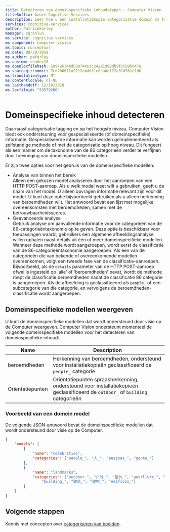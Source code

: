 ```yaml
---
title: Detecteren van domeinspecifieke inhoudstypen - Computer Vision
titleSuffix: Azure Cognitive Services
description: Leer hoe u een installatiekopie categorisatie domein om terug te keren meer gedetailleerde informatie over een afbeelding opgeven.
services: cognitive-services
author: PatrickFarley
manager: cgronlun
ms.service: cognitive-services
ms.component: computer-vision
ms.topic: conceptual
ms.date: 08/29/2018
ms.author: pafarley
ms.custom: seodec18
ms.openlocfilehash: 50942634bd50974453c242d1980db9fc589bd47e
ms.sourcegitcommit: 7cd706612a2712e4dd11e8ca8d172e81d561e1db
ms.translationtype: MT
ms.contentlocale: nl-NL
ms.lasthandoff: 12/18/2018
ms.locfileid: "53579206"
---
```

# <a name="detecting-domain-specific-content"></a>Domeinspecifieke inhoud detecteren

Daarnaast categorisatie tagging en op het hoogste niveau, Computer Vision biedt ook ondersteuning voor gespecialiseerde (of domeinspecifieke) informatie. Gespecialiseerde informatie kan worden geïmplementeerd als zelfstandige methode of met de categorisatie op hoog niveau. Dit fungeert als een manier om de taxonomie van de 86 categorieën verder te verfijnen door toevoeging van domeinspecifieke modellen.

Er zijn twee opties voor het gebruik van de domeinspecifieke modellen:

* Analyse van binnen het bereik  
  Alleen een gekozen model analyseren door het aanroepen van een HTTP POST-aanroep. Als u welk model weet wilt u gebruiken, geeft u de naam van het model. U alleen opvragen informatie relevant zijn voor dit model. U kunt deze optie bijvoorbeeld gebruiken als u alleen herkenning van beroemdheden wilt. Het antwoord bevat een lijst met mogelijke overeenkomsten met beroemdheden, samen met de betrouwbaarheidsscores.
* Geavanceerde analyse  
  Gebruik analyse om aanvullende informatie voor de categorieën van de 86-categorieëntaxonomie op te geven. Deze optie is beschikbaar voor toepassingen waarbij gebruikers een algemene afbeeldingsanalyse willen ophalen naast details uit één of meer domeinspecifieke modellen. Wanneer deze methode wordt aangeroepen, wordt eerst de classificatie van de 86-categorieëntaxonomie aangeroepen. Als een van de categorieën die van bekende of overeenkomende modellen overeenkomen, volgt een tweede fase van de classificatie-aanroepen. Bijvoorbeeld, als de `details` parameter van de HTTP POST-aanroep ofwel is ingesteld op 'alle' of 'beroemdheden' bevat, wordt de methode roept de classificatie beroemdheden nadat de classificatie 86 categorie is aangeroepen. Als de afbeelding is geclassificeerd als `people_` of een subcategorie van die categorie, en vervolgens de beroemdheden-classificatie wordt aangeroepen.

## <a name="listing-domain-specific-models"></a>Domeinspecifieke modellen weergeven

U kunt de domeinspecifieke modellen dat wordt ondersteund door visie op de Computer weergeven. Computer Vision ondersteunt momenteel de volgende domeinspecifieke modellen voor het detecteren van domeinspecifieke inhoud:

| Name | Description |
|------|-------------|
| beroemdheden | Herkenning van beroemdheden, ondersteund voor installatiekopieën geclassificeerd de `people_` categorie |
| Oriëntatiepunten | Oriëntatiepunten spraakherkenning, ondersteund voor installatiekopieën geclassificeerd de `outdoor_` of `building_` categorieën |

### <a name="domain-model-list-example"></a>Voorbeeld van een domein model

De volgende JSON-antwoord bevat de domeinspecifieke modellen dat wordt ondersteund door visie op de Computer.

```json
{
    "models": [
        {
            "name": "celebrities",
            "categories": ["people_", "人_", "pessoas_", "gente_"]
        },
        {
            "name": "landmarks",
            "categories": ["outdoor_", "户外_", "屋外_", "aoarlivre_", "alairelibre_",
                "building_", "建筑_", "建物_", "edifício_"]
        }
    ]
}
```

## <a name="next-steps"></a>Volgende stappen

Kennis met concepten over [categoriseren van beelden](concept-categorizing-images.md).